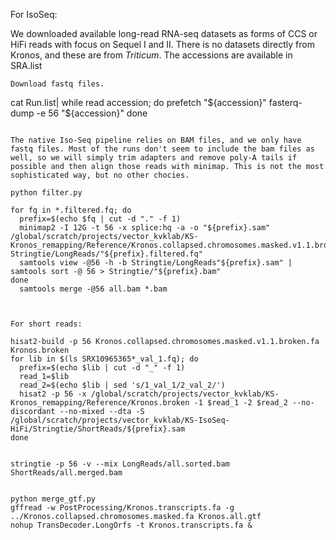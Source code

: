
For IsoSeq: 

We downloaded available long-read RNA-seq datasets as forms of CCS or HiFi reads with focus on Sequel I and II. There is no datasets directly from Kronos, and these are from *Triticum*. The accessions are available in SRA.list

```
Download fastq files.
```
cat Run.list| while read accession; do
  prefetch "${accession}"
  fasterq-dump -e 56 "${accession}"
done
```

The native Iso-Seq pipeline relies on BAM files, and we only have fastq files. Most of the runs don't seem to include the bam files as well, so we will simply trim adapters and remove poly-A tails if possible and then align those reads with minimap. This is not the most sophisticated way, but no other chocies. 

python filter.py

for fq in *.filtered.fq; do
  prefix=$(echo $fq | cut -d "." -f 1)
  minimap2 -I 12G -t 56 -x splice:hq -a -o "${prefix}.sam" /global/scratch/projects/vector_kvklab/KS-Kronos_remapping/Reference/Kronos.collapsed.chromosomes.masked.v1.1.broken.fa Stringtie/LongReads/"${prefix}.filtered.fq"
  samtools view -@56 -h -b Stringtie/LongReads"${prefix}.sam" | samtools sort -@ 56 > Stringtie/"${prefix}.bam"
done
  samtools merge -@56 all.bam *.bam



For short reads:

hisat2-build -p 56 Kronos.collapsed.chromosomes.masked.v1.1.broken.fa Kronos.broken
for lib in $(ls SRX10965365*_val_1.fq); do
  prefix=$(echo $lib | cut -d "_" -f 1)
  read_1=$lib
  read_2=$(echo $lib | sed 's/1_val_1/2_val_2/')
  hisat2 -p 56 -x /global/scratch/projects/vector_kvklab/KS-Kronos_remapping/Reference/Kronos.broken -1 $read_1 -2 $read_2 --no-discordant --no-mixed --dta -S /global/scratch/projects/vector_kvklab/KS-IsoSeq-HiFi/Stringtie/ShortReads/${prefix}.sam
done


stringtie -p 56 -v --mix LongReads/all.sorted.bam ShortReads/all.merged.bam


python merge_gtf.py
gffread -w PostProcessing/Kronos.transcripts.fa -g ../Kronos.collapsed.chromosomes.masked.fa Kronos.all.gtf
nohup TransDecoder.LongOrfs -t Kronos.transcripts.fa &
